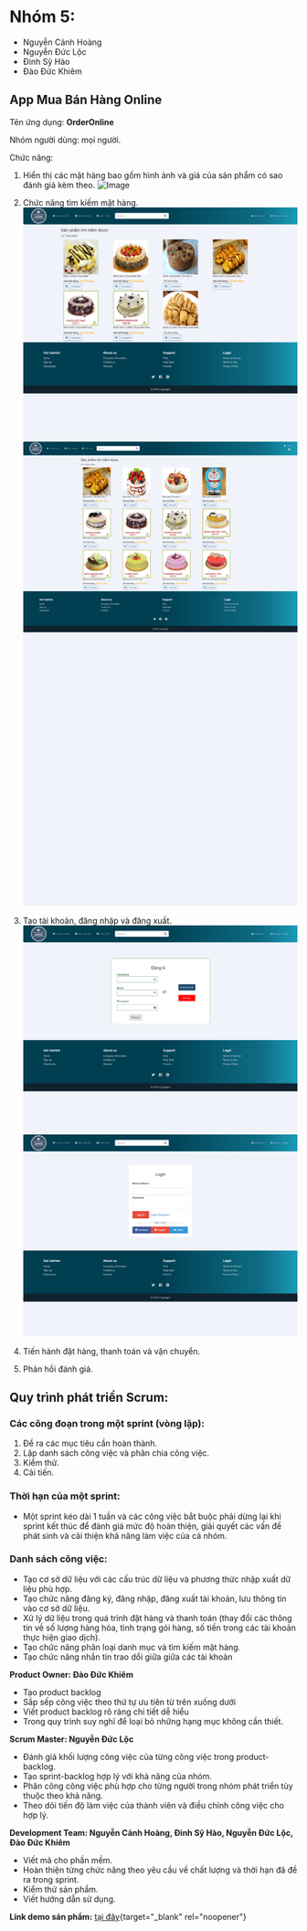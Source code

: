 Nhóm 5:
=======
- Nguyễn Cảnh Hoàng
- Nguyễn Đức Lộc
- Đinh Sỹ Hào
- Đào Đức Khiêm
## App Mua Bán Hàng Online

Tên ứng dụng: **OrderOnline**

Nhóm người dùng: mọi người.

Chức năng:
1. Hiển thị các mặt hàng bao gồm hình ảnh và giá của sản phẩm có sao đánh giá kèm theo.
![Image](image_demo/trang_chu.png)

2. Chức năng tìm kiếm mặt hàng.
![Image](image_demo/search.png)
![Image](image_demo/product_type_4.png)

3. Tạo tài khoản, đăng nhập và đăng xuất.
![Image](image_demo/register_an_account.png)
![Image](image_demo/login.png)

4. Tiến hành đặt hàng, thanh toán và vận chuyển.
5. Phản hồi đánh giá.

## Quy trình phát triển Scrum:
### Các công đoạn trong một sprint (vòng lặp):
1) Đề ra các mục tiêu cần hoàn thành.
2) Lập danh sách công việc và phân chia công việc.
3) Kiểm thử.
4) Cải tiến.
### Thời hạn của một sprint:
- Một sprint kéo dài 1 tuần và các công việc bắt buộc phải dừng lại khi sprint kết thúc để đánh giá mức độ hoàn thiện, giải quyết các vấn đề phát sinh và cải thiện khả năng làm việc của cả nhóm.

### Danh sách công việc:
- Tạo cơ sở dữ liệu với các cấu trúc dữ liệu và phương thức nhập xuất dữ liệu phù hợp.
- Tạo chức năng đăng ký, đăng nhập, đăng xuất tài khoản, lưu thông tin vào cơ sở dữ liệu.
- Xử lý dữ liệu trong quá trình đặt hàng và thanh toán  (thay đổi các thông tin về số lượng hàng hóa, tình trạng gói hàng, số tiền trong các tài khoản thực hiện giao dịch).
- Tạo chức năng phân loại danh mục và tìm kiếm mặt hàng.
- Tạo chức năng nhắn tin trao dổi giữa giữa các tài khoản

**Product Owner: Đào Đức Khiêm**
- Tạo product backlog
- Sắp sếp công việc theo thứ tự ưu tiên từ trên xuống dưới
- Viết product backlog rõ ràng chi tiết dễ hiểu
- Trong quy trình suy nghĩ để loại bỏ những hạng mục không cần thiết.

**Scrum Master: Nguyễn Đức Lộc**
- Đánh giá khối lượng công việc của từng công việc trong product-backlog.
- Tạo sprint-backlog hợp lý với khả năng của nhóm.
- Phân công công việc phù hợp cho từng người trong nhóm phát triển tùy thuộc theo khả năng.
- Theo dõi tiến độ làm việc của thành viên và điều chỉnh công việc cho hợp lý.

**Development Team: Nguyễn Cảnh Hoàng, Đinh Sỹ Hào, Nguyễn Đức Lộc, Đào Đức Khiêm**
- Viết mã cho phần mềm.
- Hoàn thiện từng chức năng theo yêu cầu về chất lượng và thời hạn đã đề ra trong sprint.
- Kiểm thử sản phẩm.
- Viết hướng dẫn sử dụng.

**Link demo sản phẩm:** [tại đây](http://oderonline.herokuapp.com/){target="_blank" rel="noopener"}
